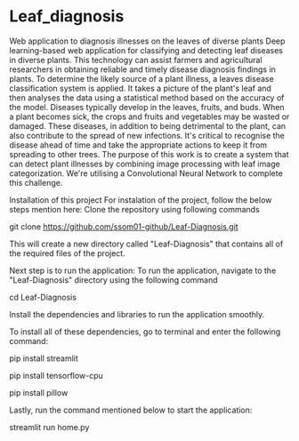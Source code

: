 # Leaf_diagnosis
Web application to diagnosis illnesses on the leaves of diverse plants
Deep learning-based web application for classifying and detecting leaf diseases in diverse plants. This technology can assist farmers and agricultural researchers 
in obtaining reliable and timely disease diagnosis findings in plants. To determine the likely source of a plant illness, a leaves disease classification system is
applied. It takes a picture of the plant's leaf and then analyses the data using a statistical method based on the accuracy of the model. 
Diseases typically develop in the leaves, fruits, and buds. When a plant becomes sick, the crops and fruits and vegetables may be wasted or damaged. 
These diseases, in addition to being detrimental to the plant, can also contribute to the spread of new infections. It's critical to recognise the disease ahead 
of time and take the appropriate actions to keep it from spreading to other trees. The purpose of this work is to create a system that can detect plant illnesses
by combining image processing with leaf image categorization. We're utilising a Convolutional Neural Network to complete this challenge.



Installation of this project
For instalation of the project, follow the below steps mention here: Clone the repository using following commands

git clone https://github.com/ssom01-github/Leaf-Diagnosis.git

This will create a new directory called "Leaf-Diagnosis" that contains all of the required files of the project.

Next step is to run the application: To run the application, navigate to the "Leaf-Diagnosis" directory using the following command

cd Leaf-Diagnosis

Install the dependencies and libraries to run the application smoothly.

To install all of these dependencies, go to terminal and enter the following command:

pip install streamlit

pip install tensorflow-cpu

pip install pillow

Lastly, run the command mentioned below to start the application:

streamlit run home.py
